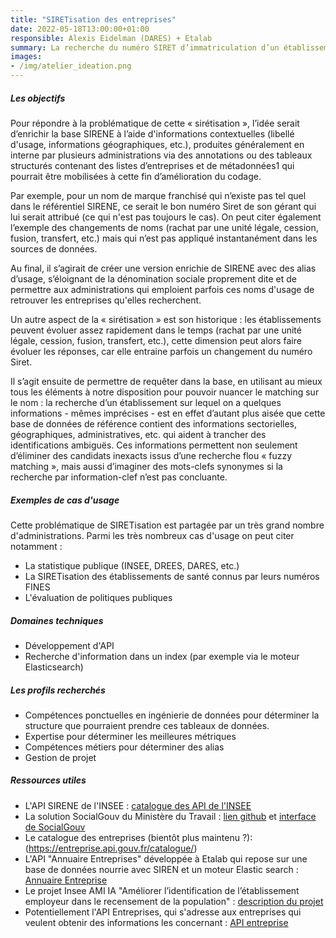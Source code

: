 ```yaml
---
title: "SIRETisation des entreprises"
date: 2022-05-18T13:00:00+01:00
responsible: Alexis Eidelman (DARES) + Etalab
summary: La recherche du numéro SIRET d’immatriculation d’un établissement dans le répertoire administratif SIRENE de l'INSEE à partir de son libellé et lieu géographique à l’aide des API actuelles ne donne pas toujours un résultat satisfaisant. Plusieurs administrations travaillent à améliorer cette recherche, le but de ce projet serait de répertorier les outils existants et de contribuer à de nouveaux développements.
images: 
- /img/atelier_ideation.png
---
```


##### Les objectifs

Pour répondre à la problématique de cette « sirétisation », l’idée serait d’enrichir la base SIRENE  à l’aide d'informations contextuelles (libellé d'usage, informations géographiques, etc.), produites généralement en interne par plusieurs administrations via des annotations ou des tableaux structurés contenant des listes d’entreprises et de métadonnées1 qui pourrait être mobilisées à cette fin d’amélioration du codage. 

Par exemple, pour un nom de marque franchisé qui n’existe pas tel quel dans le référentiel SIRENE, ce serait le bon numéro Siret de son gérant qui lui serait attribué (ce qui n'est pas toujours le cas). On peut citer également l’exemple des changements de noms (rachat par une unité légale, cession, fusion, transfert, etc.) mais qui n’est pas appliqué instantanément dans les sources de données.

Au final, il s’agirait de créer une version enrichie de SIRENE avec des alias d’usage, s’éloignant de la dénomination sociale proprement dite et de permettre aux administrations qui emploient parfois ces noms d'usage de retrouver les entreprises qu'elles recherchent.

Un autre aspect de la « sirétisation » est son historique : les établissements peuvent évoluer assez rapidement dans le temps (rachat par une unité légale, cession, fusion, transfert, etc.), cette dimension peut alors faire évoluer les réponses, car elle entraine parfois un changement du numéro Siret.

Il s’agit ensuite de permettre de requêter dans la base, en utilisant au mieux tous les éléments à notre disposition pour pouvoir nuancer le matching sur le nom : la recherche d’un établissement sur lequel on a quelques informations - mêmes imprécises - est en effet d’autant plus aisée que cette base de données de référence contient des informations sectorielles, géographiques, administratives, etc. qui aident à trancher des identifications ambiguës. Ces informations permettent non seulement d’éliminer des candidats inexacts issus d’une recherche flou « fuzzy matching », mais aussi d’imaginer des mots-clefs synonymes si la recherche par information-clef n’est pas concluante.

##### Exemples de cas d'usage

Cette problématique de SIRETisation est partagée par un très grand nombre d'administrations. Parmi les très nombreux cas d'usage on peut citer notamment :
- La statistique publique (INSEE, DREES, DARES, etc.)
- La SIRETisation des établissements de santé connus par leurs numéros FINES
- L'évaluation de politiques publiques


##### Domaines techniques

- Développement d'API
- Recherche d'information dans un index (par exemple via le moteur Elasticsearch)

##### Les profils recherchés

- Compétences ponctuelles en ingénierie de données pour déterminer la structure que pourraient prendre ces tableaux de données.
- Expertise pour déterminer les meilleures métriques
- Compétences métiers pour déterminer des alias
- Gestion de projet

##### Ressources utiles

- L'API SIRENE de l'INSEE : [catalogue des API de l'INSEE](https://api.insee.fr/catalogue/)
- La solution SocialGouv du Ministère du Travail : [lien github](https://github.com/SocialGouv/recherche-entreprises) et [interface de SocialGouv](https://recherche-entreprises.fabrique.social.gouv.fr/)
- Le catalogue des entreprises (bientôt plus maintenu ?): (https://entreprise.api.gouv.fr/catalogue/)
- L'API "Annuaire Entreprises" développée à Etalab qui repose sur une base de données nourrie avec SIREN et un moteur Elastic search : [Annuaire Entreprise](https://annuaire-entreprises.data.gouv.fr/)
- Le projet Insee AMI IA "Améliorer l’identification de l’établissement employeur dans le recensement de la population" : [description du projet](https://www.etalab.gouv.fr/intelligence-artificielle-decouvrez-les-15-nouveaux-projets-selectionnes/)
- Potentiellement l'API Entreprises, qui s'adresse aux entreprises qui veulent obtenir des informations les concernant : [API entreprise](https://entreprise.api.gouv.fr/catalogue/)
